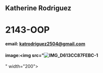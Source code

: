 ## Katherine Rodriguez
# 2143-OOP
#### email: katrodriguez2504@gmail.com
#### image:<img src="![IMG_D613CC87FEBC-1](https://github.com/user-attachments/assets/02cc7e21-2bf0-42ed-a0b1-c41107404fc8)
" width="200">
